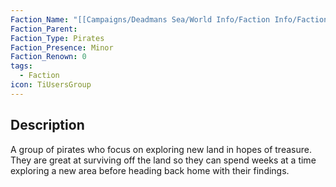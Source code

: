 ```yaml
---
Faction_Name: "[[Campaigns/Deadmans Sea/World Info/Faction Info/Factions/Minor/Black Flag Buccaneers]]"
Faction_Parent: 
Faction_Type: Pirates
Faction_Presence: Minor
Faction_Renown: 0
tags:
  - Faction
icon: TiUsersGroup
---
```

## Description
A group of pirates who focus on exploring new land in hopes of treasure. They are great at surviving off the land so they can spend weeks at a time exploring a new area before heading back home with their findings. 